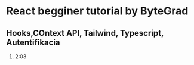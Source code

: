# React  begginer tutorial by ByteGrad

## Hooks,COntext API, Tailwind, Typescript, Autentifikacia

1. 2:03